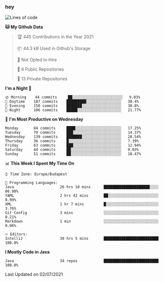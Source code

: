 ### hey

<!--START_SECTION:waka-->
![Lines of code](https://img.shields.io/badge/From%20Hello%20World%20I%27ve%20Written-53485%20lines%20of%20code-blue)

**🐱 My Github Data** 

> 🏆 445 Contributions in the Year 2021
 > 
> 📦 44.3 kB Used in Github's Storage 
 > 
> 🚫 Not Opted to Hire
 > 
> 📜 6 Public Repositories 
 > 
> 🔑 13 Private Repositories  
 > 
**I'm a Night 🦉** 

```text
🌞 Morning    44 commits     ██░░░░░░░░░░░░░░░░░░░░░░░   9.03% 
🌆 Daytime    187 commits    █████████░░░░░░░░░░░░░░░░   38.4% 
🌃 Evening    150 commits    ███████░░░░░░░░░░░░░░░░░░   30.8% 
🌙 Night      106 commits    █████░░░░░░░░░░░░░░░░░░░░   21.77%

```
📅 **I'm Most Productive on Wednesday** 

```text
Monday       84 commits     ████░░░░░░░░░░░░░░░░░░░░░   17.25% 
Tuesday      70 commits     ███░░░░░░░░░░░░░░░░░░░░░░   14.37% 
Wednesday    139 commits    ███████░░░░░░░░░░░░░░░░░░   28.54% 
Thursday     36 commits     █░░░░░░░░░░░░░░░░░░░░░░░░   7.39% 
Friday       63 commits     ███░░░░░░░░░░░░░░░░░░░░░░   12.94% 
Saturday     44 commits     ██░░░░░░░░░░░░░░░░░░░░░░░   9.03% 
Sunday       51 commits     ██░░░░░░░░░░░░░░░░░░░░░░░   10.47%

```


📊 **This Week I Spent My Time On** 

```text
⌚︎ Time Zone: Europe/Budapest

💬 Programming Languages: 
Java                     26 hrs 10 mins      █████████████████████░░░░   86.98% 
YAML                     2 hrs 42 mins       ██░░░░░░░░░░░░░░░░░░░░░░░   8.99% 
XML                      1 hr 7 mins         █░░░░░░░░░░░░░░░░░░░░░░░░   3.76% 
Git Config               3 mins              ░░░░░░░░░░░░░░░░░░░░░░░░░   0.21% 
Markdown                 1 min               ░░░░░░░░░░░░░░░░░░░░░░░░░   0.06%

🔥 Editors: 
IntelliJ                 30 hrs 5 mins       █████████████████████████   100.0%

```

**I Mostly Code in Java** 

```text
Java                     34 repos            █████████████████████████   100.0%

```



 Last Updated on 02/07/2021
<!--END_SECTION:waka-->
